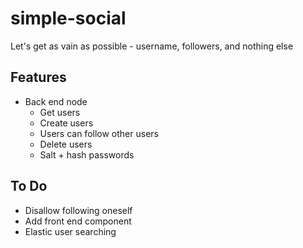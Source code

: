 # simple-social
Let's get as vain as possible - username, followers, and nothing else

## Features
* Back end node
	* Get users
	* Create users
	* Users can follow other users
	* Delete users
	* Salt + hash passwords

## To Do
* Disallow following oneself
* Add front end component
* Elastic user searching
